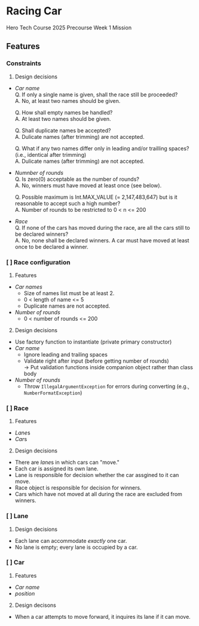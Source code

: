 # Racing Car

Hero Tech Course 2025 Precourse Week 1 Mission

## Features

### Constraints

1. Design decisions
  * *Car name*<br>
    Q. If only a single name is given, shall the race still be proceeded?<br>
    A. No, at least two names should be given.<br>

    Q. How shall empty names be handled?<br>
    A. At least two names should be given.<br>

    Q. Shall duplicate names be accepted?<br>
    A. Dulicate names (after trimming) are not accepted.<br>
    
    Q. What if any two names differ only in leading and/or trailling spaces? (i.e., identical after trimming)<br>
    A. Dulicate names (after trimming) are not accepted.<br>
  
  * *Numnber of rounds*<br>
    Q. Is zero(0) acceptable as the number of rounds?<br>
    A. No, winners must have moved at least once (see below).<br>
    
    Q. Possible maximum is Int.MAX_VALUE (= 2,147,483,647) but is it reasonable to accept such a high number?<br>
    A. Number of rounds to be restricted to 0 < n <= 200<br>
  
  * *Race*<br>
    Q. If none of the cars has moved during the race, are all the cars still to be declared winners?<br>
    A. No, none shall be declared winners. A car must have moved at least once to be declared a winner.<br>

### [ ] Race configuration

1. Features
  * *Car names*
    - Size of names list must be at least 2.
    - 0 < length of name <= 5
    - Duplicate names are not accepted.
  * *Number of rounds*
    - 0 < number of rounds <= 200

2. Design decisions
  * Use factory function to instantiate (private primary constructor)
  * *Car name*
    - Ignore leading and trailing spaces
    - Validate right after input (before getting number of rounds)<br>
      &rarr; Put validation functions inside companion object rather than class body
  * *Number of rounds*
    - Throw `IllegalArgumentException` for errors during converting (e.g., `NumberFormatException`)

### [ ] Race

1. Features
  * *Lane*s
  * *Car*s

2. Design decisions
  * There are *lane*s in which cars can "move."
  * Each car is assigned its own lane.
  * Lane is responsible for decision whether the car assgined to it can move.
  * Race object is responsible for decision for winners.
  * Cars which have not moved at all during the race are excluded from winners.

### [ ] Lane

1. Design decisions
  * Each lane can accommodate *exactly* one car.
  * No lane is empty; every lane is occupied by a car.

### [ ] Car

1. Features
  * *Car name*
  * *position*

2. Design decisons
  * When a car attempts to move forward, it inquires its lane if it can move.
